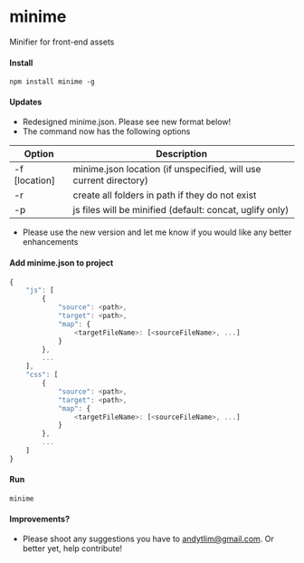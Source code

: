 # minime
Minifier for front-end assets

#### Install
```shell
npm install minime -g
```

#### Updates
- Redesigned minime.json. Please see new format below!
- The command now has the following options 

| Option  | Description |
| --- | --- | 
| -f [location] | minime.json location (if unspecified, will use current directory) | 
| -r | create all folders in path if they do not exist | 
| -p | js files will be minified (default: concat, uglify only) | 

- Please use the new version and let me know if you would like any better enhancements

#### Add minime.json to project
```javascript
{
    "js": [
        {
            "source": <path>,
            "target": <path>,
            "map": {
                <targetFileName>: [<sourceFileName>, ...]
            }
        }, 
        ...
    ],
    "css": [
        {
            "source": <path>,
            "target": <path>,
            "map": {
                <targetFileName>: [<sourceFileName>, ...]
            }
        }, 
        ...
    ]
}
```

#### Run 
```shell
minime
```

#### Improvements?
-  Please shoot any suggestions you have to andytlim@gmail.com. Or better yet, help contribute!
